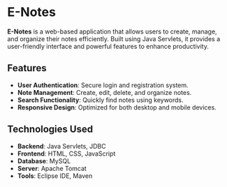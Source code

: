 # E-Notes

**E-Notes** is a web-based application that allows users to create, manage, and organize their notes efficiently. Built using Java Servlets, it provides a user-friendly interface and powerful features to enhance productivity.

## Features

- **User Authentication**: Secure login and registration system.
- **Note Management**: Create, edit, delete, and organize notes.
- **Search Functionality**: Quickly find notes using keywords.
- **Responsive Design**: Optimized for both desktop and mobile devices.

## Technologies Used

- **Backend**: Java Servlets, JDBC
- **Frontend**: HTML, CSS, JavaScript
- **Database**: MySQL
- **Server**: Apache Tomcat
- **Tools**: Eclipse IDE, Maven
